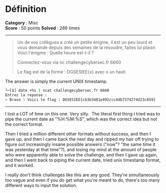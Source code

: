 Définition
==========

**Category** : Misc  
**Score** : 50 points 
**Solved** : 286 times  

---

>Un de vos collègues a créé un petite énigme, il est un peu lourd et vous demande depuis des semaines de la résoudre, faites lui plaisir. Voici l'énigme : Quelle heure est-t-il ?
>
>Connectez-vous via nc challengecybersec.fr 6660
>
>Le flag est de la forme : DGSESIEE{x} avec x un hash

The answer is simply the current UNIX timestamp.

```bash
└─[$] date +%s | ncat challengecybersec.fr 6660
Entrez la reponse :
> Bravo ! Voici le flag : DGSESIEE{cb3b3481e492ccc4db7374274d23c659}
```

---

I lost a LOT of time on this one. Very silly. 
The literal first thing I tried was to pipe the current date as "%H:%M:%S", which was the correct idea but not the correct format.

Then I tried a million different other formats without success, and then I gave up, and then I came back the next day and ripped my hair off trying to figure out increasingly insane possible answers ("now"? "the same time it was yesterday at that time"?), and losing my mind at the amount of people who were apparently able to solve the challenge, and then I gave up again, and then I went back to piping the current date, tried unix timestamp format, and it worked.

I really don't think challenges like this are any good. They're simultaneously too vague and even if you do get what you're meant to do, there's too many different ways to input the solution.

